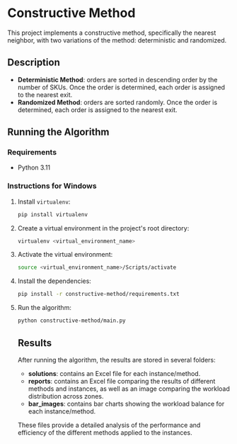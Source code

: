 # Constructive Method

This project implements a constructive method, specifically the nearest neighbor, with two variations of the method: deterministic and randomized.

## Description

- **Deterministic Method**: orders are sorted in descending order by the number of SKUs. Once the order is determined, each order is assigned to the nearest exit.
- **Randomized Method**: orders are sorted randomly. Once the order is determined, each order is assigned to the nearest exit.

## Running the Algorithm

### Requirements

- Python 3.11

### Instructions for Windows

1. Install `virtualenv`:
    ```sh
    pip install virtualenv
    ```

2. Create a virtual environment in the project's root directory:
    ```sh
    virtualenv <virtual_environment_name>
    ```

3. Activate the virtual environment:
    ```sh
    source <virtual_environment_name>/Scripts/activate
    ```

4. Install the dependencies:
    ```sh
    pip install -r constructive-method/requirements.txt
    ```

5. Run the algorithm:
    ```sh
    python constructive-method/main.py
    ```

    ## Results

    After running the algorithm, the results are stored in several folders:

    - **solutions**: contains an Excel file for each instance/method.
    - **reports**: contains an Excel file comparing the results of different methods and instances, as well as an image comparing the workload distribution across zones.
    - **bar_images**: contains bar charts showing the workload balance for each instance/method.

    These files provide a detailed analysis of the performance and efficiency of the different methods applied to the instances.
